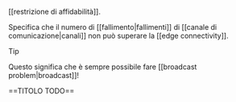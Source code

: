 [[restrizione di affidabilità]].

Specifica che il numero di [[fallimento|fallimenti]] di [[canale di comunicazione|canali]] non può superare la [[edge connectivity]].

> [!Tip]
> Questo significa che è sempre possibile fare [[broadcast problem|broadcast]]!

==TITOLO TODO==
